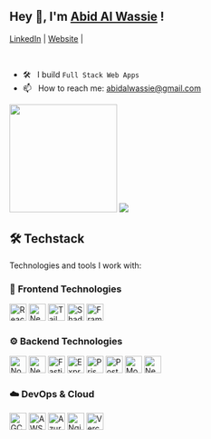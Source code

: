 ## Hey 👋, I'm [Abid Al Wassie](https://abidalwassie.me) !

[LinkedIn](https://www.linkedin.com/in/abidalwassie/) |
[Website](https://abidalwassie.netlify.app/) |

&nbsp; 
- 🛠️ &nbsp; I build `Full Stack Web Apps`
- 📫 &nbsp; How to reach me: abidalwassie@gmail.com

<div>
  <img src="https://github-readme-stats.vercel.app/api?username=abidalwassie&show_icons=true&theme=github_dark_dimmed" height="190">
  <img src="https://github-readme-stats.vercel.app/api/top-langs/?username=AbidAlWassie&langs_count=8&count_private=false&layout=compact&theme=github_dark_dimmed&hide=scss">
</div>

<div>
  <h2>🛠️ <strong>Techstack</strong></h2>
  <p>Technologies and tools I work with:</p>

  <h3>🚀 <strong>Frontend Technologies</strong></h3>
  <img src="https://img.shields.io/badge/React-20232A?style=flat&logo=react&logoColor=61DAFB" alt="React" height="30">
  <img src="https://img.shields.io/badge/Next.js-000000?style=flat&logo=next.js&logoColor=white" alt="Next.js" height="30">
  <img src="https://img.shields.io/badge/TailwindCSS-06B6D4?style=flat&logo=tailwindcss&logoColor=white" alt="TailwindCSS" height="30">
  <img src="https://img.shields.io/badge/Shadcn-000000?style=flat&logo=shadcn/ui&logoColor=white&color=353535" alt="Shadcn" height="30">
  <img src="https://img.shields.io/badge/Framer_Motion-353535?style=flat&logo=framer&logoColor=white" alt="Framer Motion" height="30">

  <h3>⚙️ <strong>Backend Technologies</strong></h3>
  <img src="https://img.shields.io/badge/Node.js-339933?style=flat&logo=node.js&logoColor=white" alt="Node.js" height="30">
  <img src="https://img.shields.io/badge/Nest.js-ea2860?style=flat&logo=nestjs&logoColor=white" alt="Nest.js" height="30">
  <img src="https://img.shields.io/badge/Fastify-202020?style=flat&logo=fastify&logoColor=white" alt="Fastify" height="30">
  <img src="https://img.shields.io/badge/Express-101010?style=flat&logo=express&logoColor=ddd" alt="Express" height="30">
  <img src="https://img.shields.io/badge/Prisma-2D3748?style=flat&logo=prisma&logoColor=white" alt="Prisma" height="30">
  <img src="https://img.shields.io/badge/PostgreSQL-336791?style=flat&logo=postgresql&logoColor=white" alt="PostgreSQL" height="30">
  <img src="https://img.shields.io/badge/MongoDB-001E2B?style=flat&logo=mongodb&logoColor=00ED64" alt="MongoDB" height="30">
  <img src="https://img.shields.io/badge/NextAuth-EB5424?style=flat&logo=auth0&logoColor=white" alt="NextAuth" height="30">

  <h3>☁️ <strong>DevOps & Cloud</strong></h3>
  <img src="https://img.shields.io/badge/GCP-4285F4?style=flat&logo=google-cloud&logoColor=white" alt="GCP" height="30">
  <img src="https://img.shields.io/badge/AWS-232F3E?style=flat&logo=amazon-aws&logoColor=white" alt="AWS" height="30">
  <img src="https://img.shields.io/badge/Azure-0078D4?style=flat&logo=microsoft-azure&logoColor=white" alt="Azure" height="30">
  <img src="https://img.shields.io/badge/Nginx-009639?style=flat&logo=nginx&logoColor=white" alt="Nginx" height="30">
  <img src="https://img.shields.io/badge/Vercel-000000?style=flat&logo=vercel&logoColor=white" alt="Vercel" height="30">


</div>
